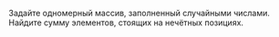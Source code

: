 Задайте одномерный массив, заполненный случайными числами. Найдите сумму элементов, стоящих на нечётных позициях.